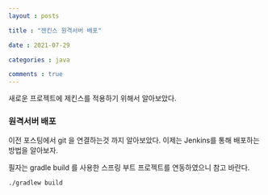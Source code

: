 ```yaml
---
layout : posts

title : "젠킨스 원격서버 배포"

date : 2021-07-29

categories : java

comments : true
---
```




새로운 프로젝트에 제킨스를 적용하기 위해서 알아보았다.

### 원격서버 배포

이전 포스팅에서 git 을 연결하는것 까지 알아보았다. 이제는 Jenkins를 통해 배포하는 방법을 알아보자.

필자는 gradle build 를 사용한 스프링 부트 프로젝트를 연동하였으니 참고 바란다.



```sh
./gradlew build
```

